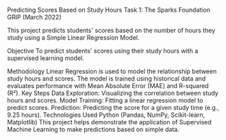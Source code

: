 Predicting Scores Based on Study Hours
Task 1: The Sparks Foundation GRIP (March 2022)

This project predicts students' scores based on the number of hours they study using a Simple Linear Regression Model.

Objective
To predict students' scores using their study hours with a supervised learning model.

Methodology
Linear Regression is used to model the relationship between study hours and scores.
The model is trained using historical data and evaluates performance with Mean Absolute Error (MAE) and R-squared (R²).
Key Steps
Data Exploration: Visualizing the correlation between study hours and scores.
Model Training: Fitting a linear regression model to predict scores.
Prediction: Predicting the score for a given study time (e.g., 9.25 hours).
Technologies Used
Python (Pandas, NumPy, Scikit-learn, Matplotlib)
This project helps demonstrate the application of Supervised Machine Learning to make predictions based on simple data.
